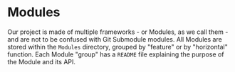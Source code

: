 # Modules

Our project is made of multiple frameworks - or Modules, as we call them - and are not to be confused with Git Submodule modules. All Modules are stored within the `Modules` directory, grouped by "feature" or by "horizontal" function. Each Module "group" has a `README` file explaining the purpose of the Module and its API.
